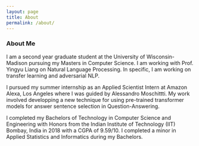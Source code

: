```yaml
---
layout: page
title: About
permalink: /about/
---
```

### About Me

I am a second year graduate student at the University of Wisconsin-Madison pursuing my Masters in Computer Science. I am working with Prof. Yingyu Liang on Natural Language Processing. In specific, I am working on transfer learning and adversarial NLP.

I pursued my summer internship as an Applied Scientist Intern at Amazon Alexa, Los Angeles where I was guided by Alessandro Moschittti. My work involved developping a new technique for using pre-trained transformer models for answer sentence selection in Question-Answering.

I completed my Bachelors of Technology in Computer Science and Engineering with Honors from the Indian Institute of Technology (IIT) Bombay, India in 2018 with a CGPA of 9.59/10. I completed a minor in Applied Statistics and Informatics during my Bachelors.
